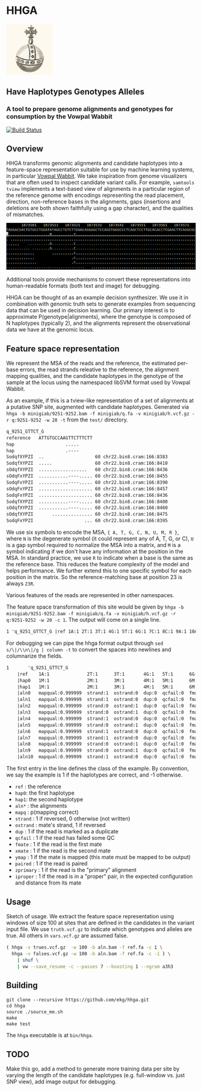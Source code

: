 # HHGA

![orb](https://raw.githubusercontent.com/ekg/hhga/master/images/orb.jpg)

## Have Haplotypes Genotypes Alleles

### A tool to prepare genome alignments and genotypes for consumption by the Vowpal Wabbit

[![Build Status](https://travis-ci.org/ekg/hhga.svg)](https://travis-ci.org/ekg/hhga)

## Overview

HHGA transforms genomic alignments and candidate haplotypes into a feature-space representation suitable for use by machine learning systems, in particular [Vowpal Wabbit](https://github.com/JohnLangford/vowpal_wabbit).
We take inspiration from genome visualizers that are often used to inspect candidate variant calls.
For example, `samtools tview` implements a text-based view of alignments in a particular region of the reference genome with encodings representing the read placement, direction, non-reference bases in the alignments, gaps (insertions and deletions are both shown faithfully using a gap character), and the qualities of mismatches. 


![tview](https://raw.githubusercontent.com/ekg/hhga/master/images/tview.png)

Additional tools provide mechanisms to convert these representations into human-readable formats (both text and image) for debugging.

HHGA can be thought of as an example decision synthesizer.
We use it in combination with genomic truth sets to generate examples from sequencing data that can be used in decision learning.
Our primary interest is to approximate P(genotype|alignments), where the genotype is composed of N haplotypes (typically 2), and the alignments represent the observational data we have at the genomic locus.

## Feature space representation

We represent the MSA of the reads and the reference, the estimated per-base errors, the read strands releative to the reference, the alignment mapping qualities, and the candidate haplotypes in the genotype of the sample at the locus using the namespaced libSVM format used by Vowpal Wabbit.

As an example, if this is a tview-like representation of a set of alignments at a putative SNP site, augmented with candidate haplotypes. Generated via `hhga -b minigiab/9251-9252.bam -f minigiab/q.fa -v minigiab/h.vcf.gz -r q:9251-9252 -w 20 -t` from the `test/` directory.

```txt
q_9251_GTTCT_G
reference   ATTGTGCCAAGTTCTTTCTT
hap                   .....
hap                   .----
SodqfXYPZI  ..                   60 chr22.bin8.cram:166:8383
SodqfXYPZI  .....                60 chr22.bin8.cram:166:8410
sOdqfXYPZI  ..................   60 chr22.bin8.cram:166:8436
sOdqFxYPZI  ...........----..... 60 chr22.bin8.cram:166:8455
SodqFxYPZI  ...........----..... 60 chr22.bin8.cram:166:8390
sOdqFxYPZI  .................... 60 chr22.bin8.cram:166:8457
SodqFxYPZI  .................... 60 chr22.bin8.cram:166:8436
SodqfXYPZI  ...........----..... 60 chr22.bin8.cram:166:8400
sOdqfXYPZI  ...........----..... 60 chr22.bin8.cram:166:8460
sOdqfXYPZI       ............... 60 chr22.bin8.cram:166:8475
SodqFxYPZI                   ... 60 chr22.bin8.cram:166:8395
```    

We use six symbols to encode the MSA, `{ A, T, G, C, N, U, M, R }`, where `N` is the degenerate symbol (it could represent any of A, T, G, or C), `U` is a gap symbol required to normalize the MSA into a matrix, and `M` is a symbol indicating if we don't have any information at the position in the MSA. In standard practice, we use `R` to indicate when a base is the same as the reference base. This reduces the feature complexity of the model and helps performance. We further extend this to one specific symbol for each position in the matrix. So the reference-matching base at position 23 is always `23R`.

Various features of the reads are represented in other namespaces.

The feature space transformation of this site would be given by `hhga -b minigiab/9251-9252.bam -f minigiab/q.fa -v minigiab/h.vcf.gz -r q:9251-9252 -w 20 -c 1`. The output will come on a single line.

```txt
1 'q_9251_GTTCT_G |ref 1A:1 2T:1 3T:1 4G:1 5T:1 6G:1 7C:1 8C:1 9A:1 10A:1 11G:1 12T:1 13T:1 14C:1 15T:1 16T:1 17T:1 18C:1 19T:1 20T:1 |hap0 1M:1 2M:1 3M:1 4M:1 5M:1 6M:1 7M:1 8M:1 9M:1 10M:1 11R:1 12R:1 13R:1 14R:1 15R:1 16M:1 17M:1 18M:1 19M:1 20M:1 |hap1 1M:1 2M:1 3M:1 4M:1 5M:1 6M:1 7M:1 8M:1 9M:1 10M:1 11R:1 12U:1 13U:1 14U:1 15U:1 16M:1 17M:1 18M:1 19M:1 20M:1 |aln0 mapqual:0.999999 strand:1 ostrand:0 dup:0 qcfail:0 fmate:0 xmate:1 ymap:1 paired:1 zprimary:1 iproper:1 1R:0.9998 2R:0.999499 3M:1 4M:1 5M:1 6M:1 7M:1 8M:1 9M:1 10M:1 11M:1 12M:1 13M:1 14M:1 15M:1 16M:1 17M:1 18M:1 19M:1 20M:1 |aln1 mapqual:0.999999 strand:1 ostrand:0 dup:0 qcfail:0 fmate:0 xmate:1 ymap:1 paired:1 zprimary:1 iproper:1 1R:0.9998 2R:0.9998 3R:0.9998 4R:0.999499 5R:0.999499 6M:1 7M:1 8M:1 9M:1 10M:1 11M:1 12M:1 13M:1 14M:1 15M:1 16M:1 17M:1 18M:1 19M:1 20M:1 |aln2 mapqual:0.999999 strand:0 ostrand:1 dup:0 qcfail:0 fmate:0 xmate:1 ymap:1 paired:1 zprimary:1 iproper:1 1R:0.9999 2R:0.9999 3R:0.99369 4R:0.9998 5R:0.9998 6R:0.9998 7R:0.9998 8R:0.9998 9R:0.9999 10R:0.9998 11R:0.9998 12R:0.998005 13R:0.999499 14R:0.9999 15R:0.9999 16R:0.9998 17R:0.9999 18R:0.9998 19M:1 20M:1 |aln3 mapqual:0.999999 strand:0 ostrand:1 dup:0 qcfail:0 fmate:1 xmate:0 ymap:1 paired:1 zprimary:1 iproper:1 1R:0.9999 2R:0.9999 3R:0.9999 4R:0.9999 5R:0.9999 6R:0.9999 7R:0.9999 8R:0.9999 9R:0.9999 10R:0.999499 11R:0.9999 12U:0.9999 13U:0.999499 14U:0.9999 15U:0.9999 16R:0.9999 17R:0.9999 18R:0.9999 19R:0.9999 20R:0.9999 |aln4 mapqual:0.999999 strand:1 ostrand:0 dup:0 qcfail:0 fmate:1 xmate:0 ymap:1 paired:1 zprimary:1 iproper:1 1R:0.9999 2R:0.998005 3R:0.9998 4R:0.9999 5R:0.9999 6R:0.9999 7R:0.9999 8R:0.9999 9R:0.9998 10R:0.9999 11R:0.9999 12U:0.9998 13U:0.9999 14U:0.9999 15U:0.9999 16R:0.9999 17R:0.9999 18R:0.9999 19R:0.9999 20R:0.9999 |aln5 mapqual:0.999999 strand:0 ostrand:1 dup:0 qcfail:0 fmate:1 xmate:0 ymap:1 paired:1 zprimary:1 iproper:1 1R:0.9999 2R:0.9999 3R:0.999499 4R:0.999499 5R:0.9999 6R:0.9999 7R:0.9999 8R:0.9999 9R:0.968377 10R:0.999499 11R:0.998005 12R:0.999499 13R:0.968377 14R:0.9998 15R:0.9999 16R:0.9999 17R:0.999499 18R:0.9999 19R:0.99369 20R:0.9999 |aln6 mapqual:0.999999 strand:1 ostrand:0 dup:0 qcfail:0 fmate:1 xmate:0 ymap:1 paired:1 zprimary:1 iproper:1 1R:0.9998 2R:0.999499 3R:0.9999 4R:0.9998 5R:0.9999 6R:0.9999 7R:0.9999 8R:0.9999 9R:0.9999 10R:0.9999 11R:0.9999 12R:0.9999 13R:0.9999 14R:0.9998 15R:0.9999 16R:0.9999 17R:0.9999 18R:0.9999 19R:0.9999 20R:0.9999 |aln7 mapqual:0.999999 strand:1 ostrand:0 dup:0 qcfail:0 fmate:0 xmate:1 ymap:1 paired:1 zprimary:1 iproper:1 1R:0.9999 2R:0.9999 3R:0.9998 4R:0.9998 5R:0.9999 6R:0.9998 7R:0.9999 8R:0.9998 9R:0.9998 10R:0.9999 11R:0.9998 12U:0.9998 13U:0.9999 14U:0.9998 15U:0.9999 16R:0.9999 17R:0.9998 18R:0.9999 19R:0.9998 20R:0.9999 |aln8 mapqual:0.999999 strand:0 ostrand:1 dup:0 qcfail:0 fmate:0 xmate:1 ymap:1 paired:1 zprimary:1 iproper:1 1R:0.9999 2R:0.9999 3R:0.9999 4R:0.9999 5R:0.9999 6R:0.9999 7R:0.9999 8R:0.9999 9R:0.9999 10R:0.9999 11R:0.9999 12U:0.9999 13U:0.9999 14U:0.9999 15U:0.9999 16R:0.9999 17R:0.9999 18R:0.9999 19R:0.9999 20R:0.9999 |aln9 mapqual:0.999999 strand:0 ostrand:1 dup:0 qcfail:0 fmate:0 xmate:1 ymap:1 paired:1 zprimary:1 iproper:1 1M:1 2M:1 3M:1 4M:1 5M:1 6R:0.999499 7R:0.9998 8R:0.9998 9R:0.9998 10R:0.9998 11R:0.9998 12R:0.9999 13R:0.9999 14R:0.9999 15R:0.9999 16R:0.9999 17R:0.9999 18R:0.9999 19R:0.9999 20R:0.9999 |aln10 mapqual:0.999999 strand:1 ostrand:0 dup:0 qcfail:0 fmate:1 xmate:0 ymap:1 paired:1 zprimary:1 iproper:1 1M:1 2M:1 3M:1 4M:1 5M:1 6M:1 7M:1 8M:1 9M:1 10M:1 11M:1 12M:1 13M:1 14M:1 15M:1 16M:1 17M:1 18R:0.9998 19R:0.9998 20R:0.9998
```

For debugging we can pipe the hhga format output through `sed s/\|/\\n\|/g | column -t` to convert the spaces into newlines and columnarize the fields.

```txt
1       'q_9251_GTTCT_G
    |ref    1A:1              2T:1      3T:1       4G:1   5T:1      6G:1     7C:1     8C:1    9A:1      10A:1       11G:1      12T:1      13T:1        14C:1        15T:1        16T:1        17T:1        18C:1      19T:1      20T:1
    |hap0   1M:1              2M:1      3M:1       4M:1   5M:1      6M:1     7M:1     8M:1    9M:1      10M:1       11R:1      12R:1      13R:1        14R:1        15R:1        16M:1        17M:1        18M:1      19M:1      20M:1
    |hap1   1M:1              2M:1      3M:1       4M:1   5M:1      6M:1     7M:1     8M:1    9M:1      10M:1       11R:1      12U:1      13U:1        14U:1        15U:1        16M:1        17M:1        18M:1      19M:1      20M:1
    |aln0   mapqual:0.999999  strand:1  ostrand:0  dup:0  qcfail:0  fmate:0  xmate:1  ymap:1  paired:1  zprimary:1  iproper:1  1R:0.9998  2R:0.999499  3M:1         4M:1         5M:1         6M:1         7M:1       8M:1       9M:1         10M:1         11M:1         12M:1         13M:1         14M:1       15M:1       16M:1       17M:1         18M:1       19M:1        20M:1
    |aln1   mapqual:0.999999  strand:1  ostrand:0  dup:0  qcfail:0  fmate:0  xmate:1  ymap:1  paired:1  zprimary:1  iproper:1  1R:0.9998  2R:0.9998    3R:0.9998    4R:0.999499  5R:0.999499  6M:1         7M:1       8M:1       9M:1         10M:1         11M:1         12M:1         13M:1         14M:1       15M:1       16M:1       17M:1         18M:1       19M:1        20M:1
    |aln2   mapqual:0.999999  strand:0  ostrand:1  dup:0  qcfail:0  fmate:0  xmate:1  ymap:1  paired:1  zprimary:1  iproper:1  1R:0.9999  2R:0.9999    3R:0.99369   4R:0.9998    5R:0.9998    6R:0.9998    7R:0.9998  8R:0.9998  9R:0.9999    10R:0.9998    11R:0.9998    12R:0.998005  13R:0.999499  14R:0.9999  15R:0.9999  16R:0.9998  17R:0.9999    18R:0.9998  19M:1        20M:1
    |aln3   mapqual:0.999999  strand:0  ostrand:1  dup:0  qcfail:0  fmate:1  xmate:0  ymap:1  paired:1  zprimary:1  iproper:1  1R:0.9999  2R:0.9999    3R:0.9999    4R:0.9999    5R:0.9999    6R:0.9999    7R:0.9999  8R:0.9999  9R:0.9999    10R:0.999499  11R:0.9999    12U:0.9999    13U:0.999499  14U:0.9999  15U:0.9999  16R:0.9999  17R:0.9999    18R:0.9999  19R:0.9999   20R:0.9999
    |aln4   mapqual:0.999999  strand:1  ostrand:0  dup:0  qcfail:0  fmate:1  xmate:0  ymap:1  paired:1  zprimary:1  iproper:1  1R:0.9999  2R:0.998005  3R:0.9998    4R:0.9999    5R:0.9999    6R:0.9999    7R:0.9999  8R:0.9999  9R:0.9998    10R:0.9999    11R:0.9999    12U:0.9998    13U:0.9999    14U:0.9999  15U:0.9999  16R:0.9999  17R:0.9999    18R:0.9999  19R:0.9999   20R:0.9999
    |aln5   mapqual:0.999999  strand:0  ostrand:1  dup:0  qcfail:0  fmate:1  xmate:0  ymap:1  paired:1  zprimary:1  iproper:1  1R:0.9999  2R:0.9999    3R:0.999499  4R:0.999499  5R:0.9999    6R:0.9999    7R:0.9999  8R:0.9999  9R:0.968377  10R:0.999499  11R:0.998005  12R:0.999499  13R:0.968377  14R:0.9998  15R:0.9999  16R:0.9999  17R:0.999499  18R:0.9999  19R:0.99369  20R:0.9999
    |aln6   mapqual:0.999999  strand:1  ostrand:0  dup:0  qcfail:0  fmate:1  xmate:0  ymap:1  paired:1  zprimary:1  iproper:1  1R:0.9998  2R:0.999499  3R:0.9999    4R:0.9998    5R:0.9999    6R:0.9999    7R:0.9999  8R:0.9999  9R:0.9999    10R:0.9999    11R:0.9999    12R:0.9999    13R:0.9999    14R:0.9998  15R:0.9999  16R:0.9999  17R:0.9999    18R:0.9999  19R:0.9999   20R:0.9999
    |aln7   mapqual:0.999999  strand:1  ostrand:0  dup:0  qcfail:0  fmate:0  xmate:1  ymap:1  paired:1  zprimary:1  iproper:1  1R:0.9999  2R:0.9999    3R:0.9998    4R:0.9998    5R:0.9999    6R:0.9998    7R:0.9999  8R:0.9998  9R:0.9998    10R:0.9999    11R:0.9998    12U:0.9998    13U:0.9999    14U:0.9998  15U:0.9999  16R:0.9999  17R:0.9998    18R:0.9999  19R:0.9998   20R:0.9999
    |aln8   mapqual:0.999999  strand:0  ostrand:1  dup:0  qcfail:0  fmate:0  xmate:1  ymap:1  paired:1  zprimary:1  iproper:1  1R:0.9999  2R:0.9999    3R:0.9999    4R:0.9999    5R:0.9999    6R:0.9999    7R:0.9999  8R:0.9999  9R:0.9999    10R:0.9999    11R:0.9999    12U:0.9999    13U:0.9999    14U:0.9999  15U:0.9999  16R:0.9999  17R:0.9999    18R:0.9999  19R:0.9999   20R:0.9999
    |aln9   mapqual:0.999999  strand:0  ostrand:1  dup:0  qcfail:0  fmate:0  xmate:1  ymap:1  paired:1  zprimary:1  iproper:1  1M:1       2M:1         3M:1         4M:1         5M:1         6R:0.999499  7R:0.9998  8R:0.9998  9R:0.9998    10R:0.9998    11R:0.9998    12R:0.9999    13R:0.9999    14R:0.9999  15R:0.9999  16R:0.9999  17R:0.9999    18R:0.9999  19R:0.9999   20R:0.9999
    |aln10  mapqual:0.999999  strand:1  ostrand:0  dup:0  qcfail:0  fmate:1  xmate:0  ymap:1  paired:1  zprimary:1  iproper:1  1M:1       2M:1         3M:1         4M:1         5M:1         6M:1         7M:1       8M:1       9M:1         10M:1         11M:1         12M:1         13M:1         14M:1       15M:1       16M:1       17M:1         18R:0.9998  19R:0.9998   20R:0.9998
```

The first entry in the line defines the class of the example. By convention, we say the example is 1 if the haplotypes are correct, and -1 otherwise.

* `ref` : the reference
* `hap0`: the first haplotype
* `hap1`: the second haplotype
* `aln*` : the alignments
* `mapq` : p(mapping correct)
* `strand` : 1 if reversed, 0 otherwise (not written)
* `ostrand` : mate's strand, 1 if reversed
* `dup` : 1 if the read is marked as a duplicate
* `qcfail` : 1 if the read has failed some QC
* `fmate` : 1 if the read is the first mate
* `xmate` : 1 if the read is the second mate
* `ymap` : 1 if the mate is mapped (this mate must be mapped to be output)
* `paired` : 1 if the read is paired
* `zprimary` : 1 if the read is the "primary" alignment
* `iproper` : 1 if the read is in a "proper" pair, in the expected configuration and distance from its mate


## Usage

Sketch of usage. We extract the feature space representation using windows of size 100 at sites that are defined in the candidates in the variant input file. We use `truth.vcf.gz` to indicate which genotypes and alleles are true. All others in `vars.vcf.gz` are assumed false.

```bash
( hhga -v trues.vcf.gz  -w 100 -b aln.bam -f ref.fa -c 1 \
  hhga -v falses.vcf.gz -w 100 -b aln.bam -f ref.fa -c -1 ) \
    | shuf \
    | vw --save_resume -c --passes 7 --boosting 1 --ngram a3h3
```

## Building

```
git clone --recursive https://github.com/ekg/hhga.git
cd hhga
source ./source_me.sh
make
make test
```

The `hhga` executable is at `bin/hhga`.

## TODO

Make this go, add a method to generate more training data per site by varying the length of the candidate haplotypes (e.g. full-window vs. just SNP view), add image output for debugging.
